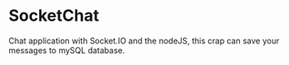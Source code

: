 # SocketChat
Chat application with Socket.IO and the nodeJS, this crap can save your messages to mySQL database.
